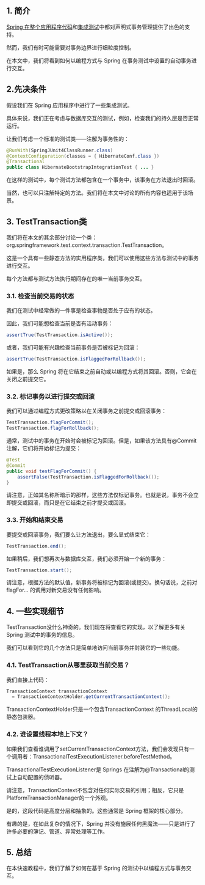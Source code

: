 ## 1. 简介

[Spring 在整个应用程序代码](https://www.baeldung.com/transaction-configuration-with-jpa-and-spring)和[集成测试](https://www.baeldung.com/spring-jpa-test-in-memory-database)中都对声明式事务管理提供了出色的支持。

然而，我们有时可能需要对事务边界进行细粒度控制。

在本文中，我们将看到如何以编程方式与 Spring 在事务测试中设置的自动事务进行交互。

## 2.先决条件

假设我们在 Spring 应用程序中进行了一些集成测试。

具体来说，我们正在考虑与数据库交互的测试，例如，检查我们的持久层是否正常运行。

让我们考虑一个标准的测试类——注解为事务性的：

```java
@RunWith(SpringJUnit4ClassRunner.class)
@ContextConfiguration(classes = { HibernateConf.class })
@Transactional
public class HibernateBootstrapIntegrationTest { ... }
```

在这样的测试中，每个测试方法都包含在一个事务中，该事务在方法退出时回滚。

当然，也可以只注解特定的方法。我们将在本文中讨论的所有内容也适用于该场景。

## 3. TestTransaction类

我们将在本文的其余部分讨论一个类：org.springframework.test.context.transaction.TestTransaction。

这是一个具有一些静态方法的实用程序类，我们可以使用这些方法与测试中的事务进行交互。

每个方法都与测试方法执行期间存在的唯一当前事务交互。

### 3.1. 检查当前交易的状态

我们在测试中经常做的一件事是检查事物是否处于应有的状态。

因此，我们可能想检查当前是否有活动事务：

```java
assertTrue(TestTransaction.isActive());
```

或者，我们可能有兴趣检查当前事务是否被标记为回滚：

```java
assertTrue(TestTransaction.isFlaggedForRollback());
```

如果是，那么 Spring 将在它结束之前自动或以编程方式将其回滚。否则，它会在关闭之前提交它。

### 3.2. 标记事务以进行提交或回滚

我们可以通过编程方式更改策略以在关闭事务之前提交或回滚事务：

```java
TestTransaction.flagForCommit();
TestTransaction.flagForRollback();
```

通常，测试中的事务在开始时会被标记为回滚。但是，如果该方法具有@Commit注解，它们将开始标记为提交：

```java
@Test
@Commit
public void testFlagForCommit() {
    assertFalse(TestTransaction.isFlaggedForRollback());
}
```

请注意，正如其名称所暗示的那样，这些方法仅标记事务。也就是说，事务不会立即提交或回滚，而只是在它结束之前才提交或回滚。

### 3.3. 开始和结束交易

要提交或回滚事务，我们要么让方法退出，要么显式结束它：

```java
TestTransaction.end();
```

如果稍后，我们想再次与数据库交互，我们必须开始一个新的事务：

```java
TestTransaction.start();
```

请注意，根据方法的默认值，新事务将被标记为回滚(或提交)。换句话说，之前对flagFor... 的调用对新交易没有任何影响。

## 4. 一些实现细节

TestTransaction没什么神奇的。我们现在将查看它的实现，以了解更多有关 Spring 测试中的事务的信息。

我们可以看到它的几个方法只是简单地访问当前事务并封装它的一些功能。

### 4.1. TestTransaction从哪里获取当前交易？

我们直接上代码：

```java
TransactionContext transactionContext
  = TransactionContextHolder.getCurrentTransactionContext();
```

TransactionContextHolder只是一个包含TransactionContext 的ThreadLocal的静态包装器。

### 4.2. 谁设置线程本地上下文？

如果我们查看谁调用了setCurrentTransactionContext方法，我们会发现只有一个调用者：TransactionalTestExecutionListener.beforeTestMethod。

TransactionalTestExecutionListener是 Springs 在注解为@Transactional的测试上自动配置的侦听器。

请注意，TransactionContext不包含对任何实际交易的引用；相反，它只是PlatformTransactionManager的一个外观。

是的，这段代码是高度分层和抽象的。这些通常是 Spring 框架的核心部分。

有趣的是，在如此复杂的情况下，Spring 并没有施展任何黑魔法——只是进行了许多必要的簿记、管道、异常处理等工作。

## 5. 总结

在本快速教程中，我们了解了如何在基于 Spring 的测试中以编程方式与事务交互。
